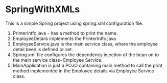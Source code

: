 # SpringWithXMLs

This is a simple Spring project using spring.xml configuration file.

1) PrinterIntfc.java - has a method to print the name.
2) EmployeeDetails implements the PrinterIntfc.java
3) EmployeeService.java is the main service class, where the employee detail been is defined or set.
4) Spring.xml file configures the dependency injection of the bean on to the main service class- Employee Service.
5) MainApplication is just a POJO containing main method to call the print method implemented in the Employee details via Employee Service class.
